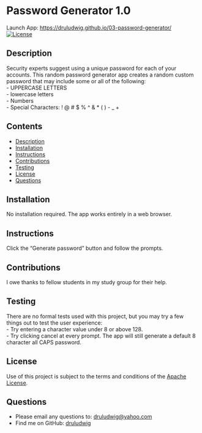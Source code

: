 # Password Generator 1.0
  Launch App: <a href="https://druludwig.github.io/03-password-generator/">https://druludwig.github.io/03-password-generator/</a> <br />
  [![License](https://img.shields.io/badge/License-Apache%202.0-blue.svg)](https://opensource.org/licenses/Apache-2.0)<br />
  ## Description<br />
  Security experts suggest using a unique password for each of your accounts. This random password generator app creates a random custom password that may include some or all of the following:<br  />- UPPERCASE LETTERS<br  />- lowercase letters<br  />- Numbers<br  />- Special Characters: ! @ # $ % ^ & * ( ) - _ +<br />
  ## Contents
  - [Description](#Description)
  - [Installation](#Installation)
  - [Instructions](#Instructions)
  - [Contributions](#Contributions)
  - [Testing](#Testing)
  - [License](#License)
  - [Questions](#Questions)
 
  ## Installation<br />
  No installation required. The app works entirely in a web browser.<br />
  ## Instructions<br />
  Click the “Generate password” button and follow the prompts.<br />
  ## Contributions<br />
  I owe thanks to fellow students in my study group for their help.<br />
  ## Testing<br />
  There are no formal tests used with this project, but you may try a few things out to test the user experience:<br />- Try entering a character value under 8 or above 128.<br />- Try clicking cancel at every prompt. The app will still generate a default 8 character all CAPS password.<br />
  ## License<br />
  Use of this project is subject to the terms and conditions of the <a href="https://www.apache.org/licenses/LICENSE-2.0">Apache License</a>.<br />
  ## Questions<br />
  - Please email any questions to: <a href="mailto:druludwig@yahoo.com">druludwig@yahoo.com</a>
  - Find me on GitHub: <a href="https://github.com/druludwig">druludwig</a><br />
  <br />

